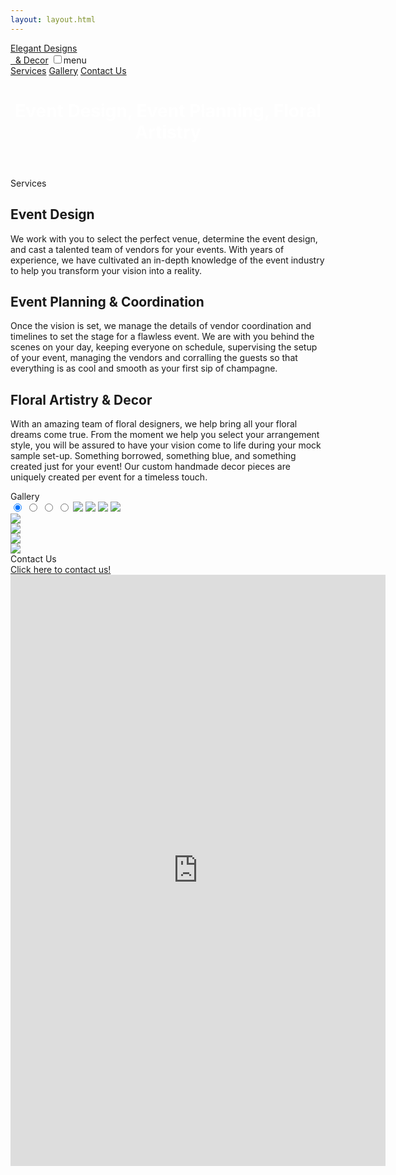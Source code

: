 ```yaml
---
layout: layout.html
---
```


<nav>
  <a href="/" class="brand"><span>Elegant Designs <div class='small-device'></div>&nbsp; &amp; Decor</span></a>
  <input id="bmenu" type="checkbox" class="show"><label for="bmenu" class="burger toggle pseudo button">menu</label>
  <div class="menu">
    <a href="#services" class="pseudo button" onclick='hideBurger()'>Services</a>
    <a href="#gallery" class="pseudo button" onclick='hideBurger()'>Gallery</a>
    <a href="#contact" class="pseudo button blackButton" onclick='hideBurger()'>Contact Us</a>
  </div>
</nav>

<header class="hero">
  <div class="content">
      <h1 class='allura' style='color:white;'>Event Design, Event Planning, Floral Artistry</h1>

  </div>
</header>


<div class='visual content'>

<div id='services'>
  <div class="strike">
    <span>Services</span>
  </div>

  <h2>Event Design</h2>
  <p>We work with you to select the perfect venue, determine the event design, and cast a talented team of vendors for your events. With years of experience, we have cultivated an in-depth knowledge of the event industry to help you transform your vision into a reality.</p>
  <h2>Event Planning &amp; Coordination</h2>
  <p>Once the vision is set, we manage the details of vendor coordination and timelines to set the stage for a flawless event. We are with you behind the scenes on your day, keeping everyone on schedule, supervising the setup of your event, managing the vendors and corralling the guests so that everything is as cool and smooth as your first sip of champagne.</p>
  <h2>Floral Artistry & Decor</h2>
  <p>With an amazing team of floral 
    designers, we help bring all your floral dreams come true. From the moment we help you select your arrangement style, you will be assured to have your vision come to life during your mock sample set-up.
    Something borrowed, something blue, and something created just for your event! Our custom handmade decor pieces are uniquely created per event for a timeless touch.</p>


<div id='gallery' class="strike">
  <span>Gallery</span>
</div>


<div class="tabs four">
  
  <input id="tabC-1" type='radio' name='tabGroupC' checked >
  <input id="tabC-2" type='radio' name='tabGroupC'>
  <input id="tabC-3" type='radio' name='tabGroupC'>
  <input id="tabC-4" type='radio' name='tabGroupC'>
  <label for="tabC-1"><img src="images/18253078_1867800486806072_543858158070661120_n.jpg"></label>
  <label for="tabC-2"><img src="images/33721611_1957840554291205_1584923514400407552_n.jpg"></label>
  <label for="tabC-3"><img src="images/38618265_2057673987879400_994536236150423552_n.jpg"></label>
  <label for="tabC-4"><img src="images/39008845_2079342585651411_3199862102806233088_n.jpg"></label>
  <div class='row'>
    <div>
      <img src="images/18253078_1867800486806072_543858158070661120_n.jpg">
    </div>
    <div>
      <img src="images/38618265_2057673987879400_994536236150423552_n.jpg">
    </div>
    <div>
      <img src="images/33721611_1957840554291205_1584923514400407552_n.jpg">
    </div>
    <div>
      <img src="images/39008845_2079342585651411_3199862102806233088_n.jpg">
    </div>
  </div>
</div>

<div id='contact' class="strike">
  <span>Contact Us</span>
</div>
<a class='small-device' href='https://goo.gl/forms/omAWZZYsXM2nqJLc2' target='_blank'> Click here to contact us!</a>
<div class='center-div' style='width:600px'>
  <iframe class='large-device' src="https://docs.google.com/forms/d/e/1FAIpQLSdzkZqiPSz8dCOKx-Vy9uNaWUHtzEVRx5F7hhQbAnYkFH8I6Q/viewform?embedded=true" height="946" frameborder="0" marginheight="0" marginwidth="0" allowfullscreen width='600'>Loading...</iframe>
</div>
<br/><br/><br/>


<script type='javascript/text'>
  function hideBurger(){
    document.getElementById("bmenu").click();
  }
  document.onkeydown = function(e){
  if (e.keyCode == 27) {
     hideBurger();
  }
}
</script>